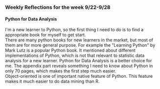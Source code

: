 <h3>Weekly Reflections for the week 9/22-9/28</h3>

<h4>Python for Data Analysis</h4>

I'm a new learner to Python, so the first thing I need to do is to find a appropriate book for myself to get start. <br>
There are many python books for new learners in the market, but most of them are for more general purpose. For example the "Learning Python" by Mark Lutz is a popular Python book. It mentioned about different implementations of Python, which is not that relevant to statistic data analysis for a new learner. Python for Data Analysis is a better choice for me. The appendix part reveals something I need to know about Python in only 70 pages, which makes the first step much easier.<br>
Object-oriented is one of important native feature of Python. This feature makes it much easier to do data mining than R.

